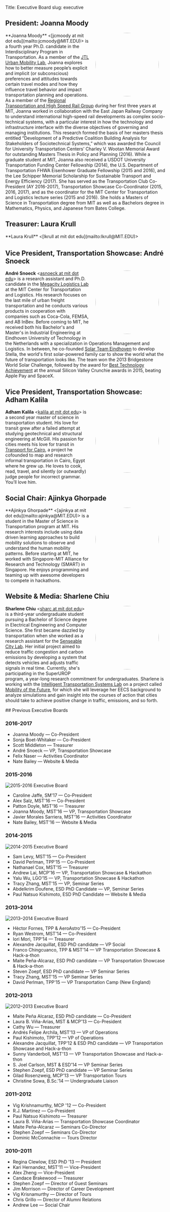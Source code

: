 Title: Executive Board
slug: executive

## President: Joanna Moody
<div style="min-height: 220px">
<img class="exec_pic" style="object-fit: cover; width: 200px; height: 200px; border-radius: 50%; float: right; margin: 0px 20px 20px 20px" src="/image/board/17-18/Joanna_Moody.jpeg">
**Joanna Moody** <[jcmoody at mit dot edu](mailto:jcmoody@MIT.EDU)> is a fourth year Ph.D. candidate in the Interdisciplinary Program in Transportation. As a member of the <a href="https://mobility.mit.edu/">JTL Urban Mobility Lab</a>, Joanna explores how to better measure people’s explicit and implicit (or subconscious) preferences and attitudes towards certain travel modes and how they influence travel behavior and impact transportation planning and operations. As a member of the <a href="http://web.mit.edu/hsr-group/">Regional Transportation and High Speed Rail Group</a> during her first three years at MIT, Joanna worked in collaboration with the East Japan Railway Company to understand international high-speed rail developments as complex socio-technical systems, with a particular interest in how the technology and infrastructure interface with the diverse objectives of governing and managing institutions. This research formed the basis of her masters thesis entitled “Development of a Predictive Coalition Building Analysis for Stakeholders of Sociotechnical Systems,” which was awarded the Council for University Transportation Centers’ Charley V. Wootan Memorial Award for outstanding Masters Thesis in Policy and Planning (2016). While a graduate student at MIT, Joanna also received a USDOT University Transportation Funding Center Fellowship (2014), the U.S. Department of Transportation FHWA Eisenhower Graduate Fellowship (2015 and 2016), and the Lee Schipper Memorial Scholarship for Sustainable Transport and Energy Efficiency (2017). She has served as the Transportation Club Co-President (AY 2016-2017), Transportation Showcase Co-Coordinator (2015, 2016, 2017), and as the coordinator for the MIT Center for Transportation and Logistics lecture series (2015 and 2016). She holds a Masters of Science in Transportation degree from MIT as well as a Bachelors degree in Mathematics, Physics, and Japanese from Bates College.
</div>

## Treasurer: Laura Krull
<div style="min-height: 20px">
**Laura Krull** <[lkrull at mit dot edu](mailto:lkrull@MIT.EDU)>
</div>

## Vice President, Transportation Showcase: André Snoeck
<div style="min-height: 220px">
<img class="exec_pic" style="object-fit: cover; width: 200px; height: 200px; border-radius: 50%; float: right; margin: 0px 20px 20px 20px" src="/image/board/17-18/Andre_Snoeck.jpg">

**André Snoeck** <[asnoeck at mit dot edu](mailto:asnoeck@MIT.EDU)> is a research assistant and Ph.D. candidate in the <a href="http://megacitylab.mit.edu" target="_blank">Megacity Logistics Lab</a> at the MIT Center for Transportation and Logistics. His research focuses on the last mile of urban freight transportation and he conducts various products in cooperation with companies such as Coca-Cola, FEMSA, and AB InBev. Before coming to MIT, he received both his Bachelor's and Master's in Industrial Engineering at Eindhoven University of Technology in the Netherlands with a specialization in Operations Management and Logistics. In between, he co-founded <a href="http://www.solarteameindhoven.nl/">Solar Team Eindhoven</a> to develop Stella, the world's first solar-powered family car to show the world what the future of transportation looks like. The team won the 2013 Bridgestone World Solar Challenge, followed by the award for <a href="https://techcrunch.com/events/8th-annual-crunchies-awards/winners/" target="_blank">Best Technology Achievement</a> at the annual Silicon Valley Crunchie awards in 2015, beating Apple Pay and SpaceX.
</div>

## Vice President, Transportation Showcase: Adham Kalila
<div style="min-height: 200px;">
<img class="exec_pic" style="object-fit: cover; width: 200px; height: 200px; border-radius: 50%; float: right; margin: 0px 20px 20px 20px" src="/image/board/17-18/Adham_Kalila.jpeg">

**Adham Kalila** <[kalila at mit dot edu](mailto:kalila@@MIT.EDU)> is a second year master of science in transportation student. His love for transit grew after a failed attempt at studying geotechnical and structural engineering at McGill. His passion for cities meets his love for transit in <a href="http://transportforcairo.com/" target="_blank">Transport for Cairo</a>, a project he cofounded to map and research informal transportation in Cairo, Egypt where he grew up. He loves to cook, read, travel, and silently (or outwardly) judge people for incorrect grammar. You’ll love him. 
</div>

## Social Chair: Ajinkya Ghorpade
<div style="min-height: 200px;">
<img class="exec_pic" style="object-fit: cover; width: 200px; height: 200px; border-radius: 50%; float: right; margin: 0px 20px 20px 20px" src="/image/board/17-18/Ajinkya_Ghorpade.jpg">
**Ajinkya Ghorpade** <[ajinkya at mit dot edu](mailto:ajinkya@MIT.EDU)> is a student in the Master of Science in Transportation program at MIT. His research interests include using data driven learning approaches to build mobility solutions to observe and understand the human mobility patterns. Before starting at MIT, he worked with Singapore-MIT Alliance for Research and Technology (SMART) in Singapore. He enjoys programming and teaming up with awesome developers to compete in hackathons.
</div>

## Website & Media: Sharlene Chiu
<div style="min-height: 220px;">
<img class="exec_pic" style="object-fit: cover; width: 200px; height: 200px; border-radius: 50%; float: right; margin: 0px 20px 20px 20px" src="/image/board/17-18/Sharlene_Chiu.jpg">

**Sharlene Chiu** <[sharc at mit dot edu](mailto:sharc@MIT.EDU)> is a third-year undergraduate student pursuing a Bachelor of Science degree in Electrical Engineering and Computer Science. She first became dazzled by transportation when she worked as a research assistant for the <a href="http://senseable.mit.edu" target="_blank">Senseable City Lab</a>. Her initial project aimed to reduce traffic congestion and carbon emissions by developing a system that detects vehicles and adjusts traffic signals in real time. Currently, she's participating in the SuperUROP program, a year-long research commitment for undergraduates. Sharlene is working with the <a href="https://its.mit.edu" target="_blank">Intelligent Transportation Systems Lab</a> on a project called <a href="https://its.mit.edu/mobility-future" target="_blank">Mobility of the Future</a>, for which she will leverage her EECS background to analyze simulations and gain insight into the courses of action that cities should take to achieve positive change in traffic, emissions, and so forth.
</div>
## Previous Executive Boards

### 2016-2017

- Joanna Moody — Co-President
- Sonja Boet-Whitaker — Co-President
- Scott Middleton — Treasurer
- André Snoeck — VP, Transportation Showcase
- Felix Naser — Activities Coordinator
- Nate Bailey — Website & Media

### 2015-2016
![2015-2016 Executive Board](/image/board/2015-2016.jpg)

- Caroline Jaffe, SM'17 — Co-President
- Alex Salz, MST'16 — Co-President
- Patton Doyle, MST'16 — Treasurer
- Joanna Moody, MST'16 — VP, Transportation Showcase
- Javier Morales Sarriera, MST'16 — Activities Coordinator
- Nate Bailey, MST'16 — Website & Media

### 2014-2015
![2014-2015 Executive Board](/image/board/2014-2015.jpg)

- Sam Levy, MST'15 — Co-President
- David Perlman, TPP'15 — Co-President
- Nathanael Cox, MST'15 — Treasurer
- Andrew Lai, MCP'16 — VP, Transportation Showcase & Hackathon
- Yalu Wu, LGO'15 — VP, Transportation Showcase & Hackathon
- Tracy Zhang, MST'15 — VP, Seminar Series
- Abdelkrim Doufene, ESD PhD Candidate — VP, Seminar Series
- Paul Natsuo Kishimoto, ESD PhD Candidate — Website & Media

### 2013–2014
![2013–2014 Executive Board](/image/board/2013-2014.jpg)

- Hèctor Fornes, TPP & AeroAstro'15 — Co-President
- Ryan Westrom, MST'14 — Co-President
- Iori Mori, TPP'14 — Treasurer
- Alexandre Jacquillat, ESD PhD candidate — VP Social
- Franco Chingcuanco, TPP & MST'14 — VP Transportation Showcase & Hack-a-thon
- Maite Peña-Alcaraz, ESD PhD candidate — VP Transportation Showcase & Hack-a-thon
- Steven Zoepf, ESD PhD candidate — VP Seminar Series
- Tracy Zhang, MST'15 — VP Seminar Series
- David Perlman, TPP'15 — VP Transportation Camp (New England)

### 2012–2013
![2012–2013 Executive Board](/image/board/2012-2013.png)

- Maite Peña Alcaraz, ESD PhD candidate — Co-President
- Laura B. Viña-Arias, MST & MCP'13 — Co-President
- Cathy Wu — Treasurer
- Andrés Felipe Archila, MST'13 — VP of Operations
- Paul Kishimoto, TPP'12 — VP of Operations
- Alexandre Jacquillat, TPP'12 & ESD PhD candidate — VP Transportation Showcase and Hack-a-thon
- Sunny Vanderboll, MST'13 — VP Transportation Showcase and Hack-a-thon
- S. Joel Carlson, MST & ESD'14 — VP Seminar Series
- Stephen Zoepf, ESD PhD candidate — VP Seminar Series
- Gilad Rosenzweig, MCP'13 — VP Transportation Tours
- Christine Sowa, B.Sc.'14 — Undergraduate Liaison

### 2011–2012
- Vig Krishnamurthy, MCP '12 — Co-President
- R.J. Martinez — Co-President
- Paul Natsuo Kishimoto — Treasurer
- Laura B. Viña-Arias — Transportation Showcase Coordinator
- Maite Peña-Alcaraz — Seminars Co-Director
- Stephen Zoepf — Seminars Co-Director
- Dominic McConnachie — Tours Director

### 2010–2011
- Regina Clewlow, ESD PhD '13 — President
- Kari Hernandez, MST'11 — Vice-President
- Alex Zheng — Vice-President
- Candace Brakewood — Treasurer
- Stephen Zoepf — Director of Guest Seminars
- Jim Morrison — Director of Career Development
- Vig Krisnamurthy — Director of Tours
- Chris Grillo — Director of Alumni Relations
- Andrew Lee — Social Chair
